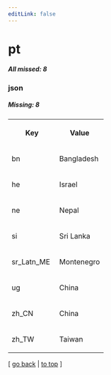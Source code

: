 ```yaml
---
editLink: false
---
```


# pt

##### All missed: 8


### json

##### Missing: 8

<table width="100%">
<tr><th width="50%">

Key

</th><th width="50%">

Value

</th></tr>
<tr><td width="50%">

bn

</td><td width="50%">

Bangladesh

</td></tr>
<tr><td width="50%">

he

</td><td width="50%">

Israel

</td></tr>
<tr><td width="50%">

ne

</td><td width="50%">

Nepal

</td></tr>
<tr><td width="50%">

si

</td><td width="50%">

Sri Lanka

</td></tr>
<tr><td width="50%">

sr_Latn_ME

</td><td width="50%">

Montenegro

</td></tr>
<tr><td width="50%">

ug

</td><td width="50%">

China

</td></tr>
<tr><td width="50%">

zh_CN

</td><td width="50%">

China

</td></tr>
<tr><td width="50%">

zh_TW

</td><td width="50%">

Taiwan

</td></tr>
</table>

[ [go back](../status.md) | [to top](#) ]

